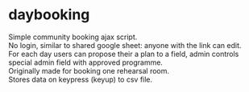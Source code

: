 # daybooking
Simple community booking ajax script.  
No login, similar to shared google sheet: anyone with the link can edit.  
For each day users can propose their a plan to a field, admin controls special admin field with approved programme.  
Originally made for booking one rehearsal room.  
Stores data on keypress (keyup) to csv file.  
